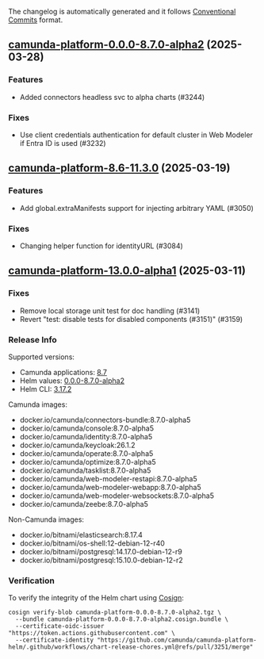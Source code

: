 The changelog is automatically generated and it follows [Conventional Commits](https://www.conventionalcommits.org/en/v1.0.0/) format.

## [camunda-platform-0.0.0-8.7.0-alpha2](https://github.com/camunda/camunda-platform-helm/releases/tag/camunda-platform-0.0.0-8.7.0-alpha2) (2025-03-28)

### Features

- Added connectors headless svc to alpha charts (#3244)

### Fixes

- Use client credentials authentication for default cluster in Web Modeler if Entra ID is used (#3232)


## [camunda-platform-8.6-11.3.0](https://github.com/camunda/camunda-platform-helm/releases/tag/camunda-platform-8.6-11.3.0) (2025-03-19)

### Features

- Add global.extraManifests support for injecting arbitrary YAML (#3050)

### Fixes

- Changing helper function for identityURL (#3084)


## [camunda-platform-13.0.0-alpha1](https://github.com/camunda/camunda-platform-helm/releases/tag/camunda-platform-13.0.0-alpha1) (2025-03-11)

### Fixes

- Remove local storage unit test for doc handling (#3141)
- Revert "test: disable tests for disabled components (#3151)" (#3159)

<!-- generated by git-cliff -->
### Release Info

Supported versions:

- Camunda applications: [8.7](https://github.com/camunda/camunda-platform/releases?q=tag%3A8.7&expanded=true)
- Helm values: [0.0.0-8.7.0-alpha2](https://artifacthub.io/packages/helm/camunda/camunda-platform/0.0.0-8.7.0-alpha2#parameters)
- Helm CLI: [3.17.2](https://github.com/helm/helm/releases/tag/v3.17.2)

Camunda images:

- docker.io/camunda/connectors-bundle:8.7.0-alpha5
- docker.io/camunda/console:8.7.0-alpha5
- docker.io/camunda/identity:8.7.0-alpha5
- docker.io/camunda/keycloak:26.1.2
- docker.io/camunda/operate:8.7.0-alpha5
- docker.io/camunda/optimize:8.7.0-alpha5
- docker.io/camunda/tasklist:8.7.0-alpha5
- docker.io/camunda/web-modeler-restapi:8.7.0-alpha5
- docker.io/camunda/web-modeler-webapp:8.7.0-alpha5
- docker.io/camunda/web-modeler-websockets:8.7.0-alpha5
- docker.io/camunda/zeebe:8.7.0-alpha5

Non-Camunda images:

- docker.io/bitnami/elasticsearch:8.17.4
- docker.io/bitnami/os-shell:12-debian-12-r40
- docker.io/bitnami/postgresql:14.17.0-debian-12-r9
- docker.io/bitnami/postgresql:15.10.0-debian-12-r2

### Verification

To verify the integrity of the Helm chart using [Cosign](https://docs.sigstore.dev/signing/quickstart/):

```shell
cosign verify-blob camunda-platform-0.0.0-8.7.0-alpha2.tgz \
  --bundle camunda-platform-0.0.0-8.7.0-alpha2.cosign.bundle \
  --certificate-oidc-issuer "https://token.actions.githubusercontent.com" \
  --certificate-identity "https://github.com/camunda/camunda-platform-helm/.github/workflows/chart-release-chores.yml@refs/pull/3251/merge"
```
